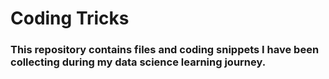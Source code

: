 # Coding Tricks

### This repository contains files and coding snippets I have been collecting during my data science learning journey.
